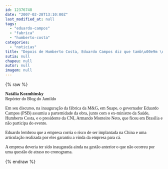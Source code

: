 ```yaml
---
id: 12376748
date: "2007-02-28T13:10:00Z"
last_modified_at: null
tags:
  - "eduardo-campos"
  - "fabrica"
  - "humberto-costa"
categories:
  - "noticias"
title: "Depois de Humberto Costa, Eduardo Campos diz que tamb\u00e9m \u00e9 pai da vinda da f\u00e1brica da M&G"
sutia: null
chapeu: null
autor: null
imagem: null
---
```

{% raw %}
<p><P><FONT face=Verdana><STRONG>Natália Kozmhinsky<BR></STRONG>Repórter do Blog do Jamildo</FONT></P></p>
<p><P><FONT face=Verdana>Em seu discurso, na inauguração da fábrica da M&amp;G, em Suape, o governador Eduardo Campos (PSB) assumiu a parternidade da obra, junto com o ex-ministro da Saúde, Humberto Costa, e o presidente da CNI, Armando Monteiro Neto, que ficou em Brasília e não participa do evento.</FONT></P></p>
<p><P><FONT face=Verdana>Eduardo lembrou que a empresa corria o risco de ser implantada na China e uma articulação realizada por eles garantiu a vinda da empresa para cá.</FONT></P></p>
<p><P><FONT face=Verdana>A empresa deveria ter sido inaugurada ainda&nbsp;na gestão anterior o que não ocorreu&nbsp;por uma questão de atraso no cronograma.</FONT></P> </p>
{% endraw %}